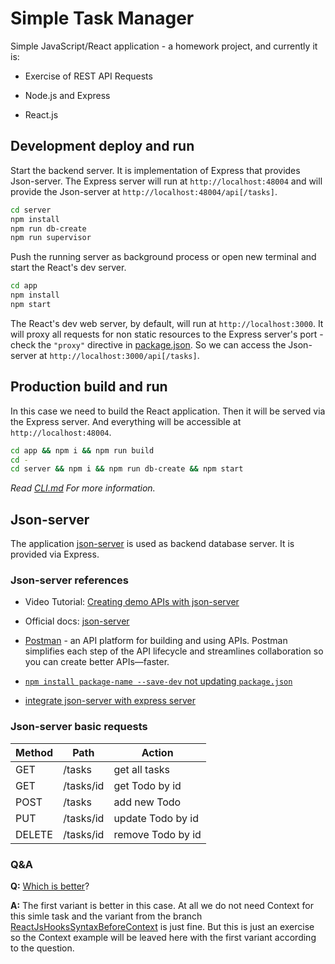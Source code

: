 # Simple Task Manager

Simple JavaScript/React application - a homework project, and currently it is:

* Exercise of REST API Requests

* Node.js and Express

* React.js

## Development deploy and run

Start the backend server. It is implementation of Express that provides Json-server. The Express server will run at `http://localhost:48004` and will provide the Json-server at `http://localhost:48004/api[/tasks]`.

```bash
cd server
npm install
npm run db-create
npm run supervisor
```

Push the running server as background process or open new terminal and start the React's dev server.

```bash
cd app
npm install
npm start
```

The React's dev web server, by default, will run at `http://localhost:3000`. It will proxy all requests for non static resources to the Express server's port - check the `"proxy"` directive in [package.json](./app/package.json). So we can access the Json-server at `http://localhost:3000/api[/tasks]`.

## Production build and run

In this case we need to build the React application. Then it will be served via the Express server. And everything will be accessible at `http://localhost:48004`.

```bash
cd app && npm i && npm run build
cd -
cd server && npm i && npm run db-create && npm start
```

*Read [CLI.md](./CLI.md) For more information.*

## Json-server

The application [json-server](https://github.com/typicode/json-server) is used as backend database server. It is provided via Express.

### Json-server references

* Video Tutorial: [Creating demo APIs with json-server](https://egghead.io/lessons/javascript-creating-demo-apis-with-json-server)

* Official docs: [json-server](https://github.com/typicode/json-server)

* [Postman](https://www.postman.com/downloads/) - an API platform for building and using APIs. Postman simplifies each step of the API lifecycle and streamlines collaboration so you can create better APIs—faster.

* [`npm install package-name --save-dev` not updating `package.json`](https://stackoverflow.com/a/62706498/6543935)

* [integrate json-server with express server](https://github.com/typicode/json-server/issues/253)

### Json-server basic requests

|Method |Path       |Action             |
| ---   | ---       | ---               |
|GET    |/tasks     |get all tasks      |
|GET    |/tasks/id  |get Todo by id     |
|POST   |/tasks     |add new Todo       |
|PUT    |/tasks/id  |update Todo by id  |
|DELETE |/tasks/id  |remove Todo by id  |

### Q&A

**Q:** [Which is better](https://github.com/metalevel-tech/js-simple-task-manager/commit/55215199ae24c3d5d5526438469c0c6ebefe51ed#diff-6ea1aaf1b9c53ddae6d7edf1fa3ff1e34adb5a392fd2fa79e17d92b292e49c18)?

**A:** The first variant is better in this case. At all we do not need Context for this simle task and the variant from the branch [ReactJsHooksSyntaxBeforeContext](https://github.com/metalevel-tech/js-simple-task-manager/tree/ReactJsHooksSyntaxBeforeContext) is just fine. But this is just an exercise so the Context example will be leaved here with the first variant according to the question.
